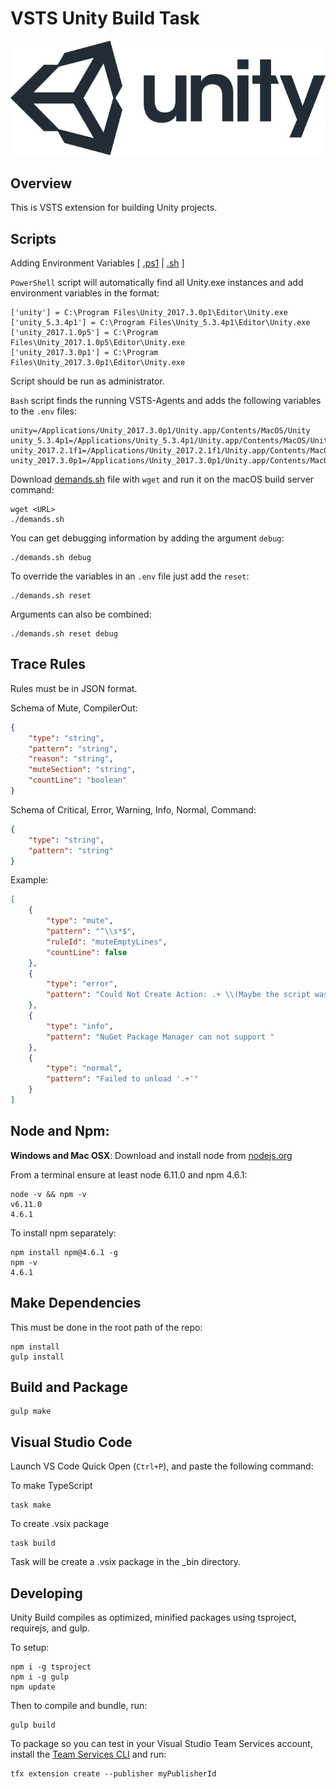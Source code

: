 # VSTS Unity Build Task
![](images/unity_logo.png)

## Overview
This is VSTS extension for building Unity projects.

## Scripts
Adding Environment Variables [ [.ps1](scripts/demands.ps1) | [.sh](scripts/demands.sh) ]

`PowerShell` script will automatically find all Unity.exe instances and add environment variables in the format:
```
['unity'] = C:\Program Files\Unity_2017.3.0p1\Editor\Unity.exe
['unity_5.3.4p1'] = C:\Program Files\Unity_5.3.4p1\Editor\Unity.exe
['unity_2017.1.0p5'] = C:\Program Files\Unity_2017.1.0p5\Editor\Unity.exe
['unity_2017.3.0p1'] = C:\Program Files\Unity_2017.3.0p1\Editor\Unity.exe
```
Script should be run as administrator.

`Bash` script finds the running VSTS-Agents and adds the following variables to the `.env` files:
```
unity=/Applications/Unity_2017.3.0p1/Unity.app/Contents/MacOS/Unity
unity_5.3.4p1=/Applications/Unity_5.3.4p1/Unity.app/Contents/MacOS/Unity
unity_2017.2.1f1=/Applications/Unity_2017.2.1f1/Unity.app/Contents/MacOS/Unity
unity_2017.3.0p1=/Applications/Unity_2017.3.0p1/Unity.app/Contents/MacOS/Unity
```
Download [demands.sh](scripts/demands.sh) file with `wget` and run it on the macOS build server command:
```
wget <URL>
./demands.sh
```
You can get debugging information by adding the argument `debug`:
```
./demands.sh debug
```
To override the variables in an `.env` file just add the `reset`:
```
./demands.sh reset
```
Arguments can also be combined:
```
./demands.sh reset debug
```

<div id="traceRules">

## Trace Rules

Rules must be in JSON format.

Schema of Mute, CompilerOut:
```JSON
{
    "type": "string",
    "pattern": "string",
    "reason": "string",
    "muteSection": "string",
    "countLine": "boolean"
}
```

Schema of Critical, Error, Warning, Info, Normal, Command:
```JSON
{
    "type": "string",
    "pattern": "string"
}
```

Example:
```JSON
[
    {
        "type": "mute",
        "pattern": "^\\s*$",
        "ruleId": "muteEmptyLines",
        "countLine": false
    },
    {
        "type": "error",
        "pattern": "Could Not Create Action: .+ \\(Maybe the script was removed\\?\\)"
    },
    {
        "type": "info",
        "pattern": "NuGet Package Manager can not support "
    },
    {
        "type": "normal",
        "pattern": "Failed to unload '.+'"
    }
]
```


## Node and Npm:

**Windows and Mac OSX**: Download and install node from [nodejs.org](http://nodejs.org/)

From a terminal ensure at least node 6.11.0 and npm 4.6.1:
```
node -v && npm -v
v6.11.0
4.6.1
```

To install npm separately:
```
npm install npm@4.6.1 -g
npm -v
4.6.1
```

## Make Dependencies
This must be done in the root path of the repo:
```
npm install
gulp install
```

## Build and Package
```
gulp make
```

## Visual Studio Code
Launch VS Code Quick Open (`Ctrl+P`), and paste the following command:

To make TypeScript
```
task make
```

To create .vsix package
```
task build
```
Task will be create a .vsix package in the _bin directory.

## Developing
 
Unity Build compiles as optimized, minified packages using tsproject, requirejs, and gulp.

To setup:

```
npm i -g tsproject
npm i -g gulp
npm update
```

Then to compile and bundle, run:

```
gulp build
```

To package so you can test in your Visual Studio Team Services account, install the [Team Services CLI](https://github.com/Microsoft/tfs-cli) and run:

```
tfx extension create --publisher myPublisherId
```
